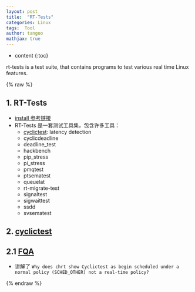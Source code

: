 ```yaml
---
layout: post
title:  "RT-Tests"
categories: Linux
tags:  Tool
author: tangoo
mathjax: true
---
```



* content
{:toc}

rt-tests is a test suite, that contains programs to test various real time Linux features. 






{% raw %}


## 1. RT-Tests

* [install 参考链接](https://wiki.linuxfoundation.org/realtime/documentation/howto/tools/rt-tests#compile-and-install)
* RT-Tests 是一套测试工具集，包含许多工具：
  * [cyclictest](https://wiki.linuxfoundation.org/realtime/documentation/howto/tools/cyclictest/start): latency detection
  * cyclicdeadline
  * deadline_test
  * hackbench
  * pip_stress
  * pi_stress
  * pmqtest
  * ptsematest
  * queuelat
  * rt-migrate-test
  * signaltest
  * sigwaittest
  * ssdd
  * svsematest

## 2. [cyclictest](https://wiki.linuxfoundation.org/realtime/documentation/howto/tools/cyclictest/start)

## 2.1 [FQA](https://wiki.linuxfoundation.org/realtime/documentation/howto/tools/cyclictest/start)
* 讲解了 `Why does chrt show Cyclictest as begin scheduled under a normal policy (SCHED_OTHER) not a real-time policy?`
   
{% endraw %}